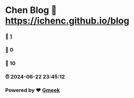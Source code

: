 # Chen Blog :link: https://ichenc.github.io/blog 
### :page_facing_up: [1](https://ichenc.github.io/blog/tag.html) 
### :speech_balloon: 0 
### :hibiscus: 10 
### :alarm_clock: 2024-06-22 23:45:12 
### Powered by :heart: [Gmeek](https://github.com/Meekdai/Gmeek)
